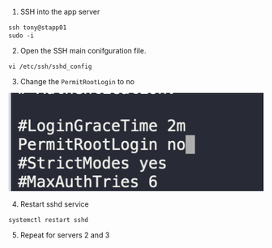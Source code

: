1. SSH into the app server
```
ssh tony@stapp01
sudo -i
```

2. Open the SSH main conifguration file.
```
vi /etc/ssh/sshd_config
```

3. Change the `PermitRootLogin` to no

![](./img/Screenshot%202022-11-09%20at%2007.23.22.png)

4. Restart sshd service
```
systemctl restart sshd
```

5. Repeat for servers 2 and 3